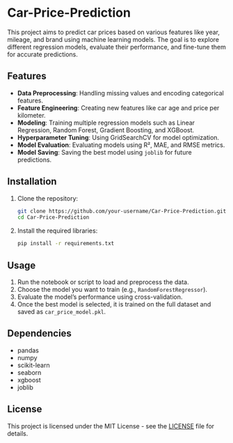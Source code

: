# Car-Price-Prediction

This project aims to predict car prices based on various features like year, mileage, and brand using machine learning models. The goal is to explore different regression models, evaluate their performance, and fine-tune them for accurate predictions.

## Features

* **Data Preprocessing**: Handling missing values and encoding categorical features.
* **Feature Engineering**: Creating new features like car age and price per kilometer.
* **Modeling**: Training multiple regression models such as Linear Regression, Random Forest, Gradient Boosting, and XGBoost.
* **Hyperparameter Tuning**: Using GridSearchCV for model optimization.
* **Model Evaluation**: Evaluating models using R², MAE, and RMSE metrics.
* **Model Saving**: Saving the best model using `joblib` for future predictions.

## Installation

1. Clone the repository:

   ```bash
   git clone https://github.com/your-username/Car-Price-Prediction.git
   cd Car-Price-Prediction
   ```

2. Install the required libraries:

   ```bash
   pip install -r requirements.txt
   ```

## Usage

1. Run the notebook or script to load and preprocess the data.
2. Choose the model you want to train (e.g., `RandomForestRegressor`).
3. Evaluate the model’s performance using cross-validation.
4. Once the best model is selected, it is trained on the full dataset and saved as `car_price_model.pkl`.

## Dependencies

* pandas
* numpy
* scikit-learn
* seaborn
* xgboost
* joblib

## License

This project is licensed under the MIT License - see the [LICENSE](LICENSE) file for details.
